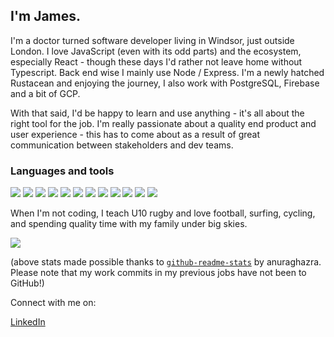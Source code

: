 ## I'm James.

I'm a doctor turned software developer living in Windsor, just outside London. I love JavaScript (even with its odd parts) and the ecosystem, especially React - though these days I'd rather not leave home without Typescript. Back end wise I mainly use Node / Express. I'm a newly hatched Rustacean and enjoying the journey, I also work with PostgreSQL, Firebase and a bit of GCP.

With that said, I'd be happy to learn and use anything - it's all about the right tool for the job. I'm really passionate about a quality end product and user experience - this has to come about as a result of great communication between stakeholders and dev teams. 

### Languages and tools

![](https://img.shields.io/badge/JavaScript-323330?style=for-the-badge&logo=javascript&logoColor=F7DF1E)
![](https://img.shields.io/badge/rust-%23000000.svg?style=for-the-badge&logo=rust&logoColor=white)
![](https://img.shields.io/badge/TypeScript-007ACC?style=for-the-badge&logo=typescript&logoColor=white)
![](https://img.shields.io/badge/Node.js-43853D?style=for-the-badge&logo=node.js&logoColor=white)
![](https://img.shields.io/badge/Express.js-404D59?style=for-the-badge)
![](https://img.shields.io/badge/Socket.io-black?style=for-the-badge&logo=socket.io&badgeColor=010101)
![](https://img.shields.io/badge/PostgreSQL-316192?style=for-the-badge&logo=postgresql&logoColor=white)
![](https://img.shields.io/badge/MongoDB-4EA94B?style=for-the-badge&logo=mongodb&logoColor=white)
![](https://img.shields.io/badge/React-20232A?style=for-the-badge&logo=react&logoColor=61DAFB)
![](https://img.shields.io/badge/Redux-593D88?style=for-the-badge&logo=redux&logoColor=white)
![](https://img.shields.io/badge/CSS-239120?&style=for-the-badge&logo=css3&logoColor=white)
![](https://img.shields.io/badge/Debian-D70A53?style=for-the-badge&logo=debian&logoColor=white)

When I'm not coding, I teach U10 rugby and love football, surfing, cycling, and spending quality time with my family under big skies.

<img src="https://github-readme-stats.vercel.app/api?username=jamesfoxlee&show_icons=true&theme=gotham" align="center" />

(above stats made possible thanks to [`github-readme-stats`](https://github.com/anuraghazra/github-readme-stats) by anuraghazra. Please note that my work commits in my previous jobs have not been to GitHub!)

Connect with me on:

<a href="https://www.linkedin.com/in/james-foxlee/">LinkedIn</a>

